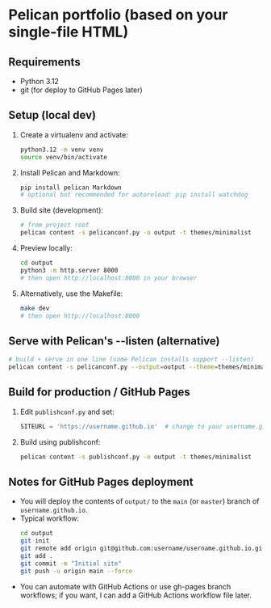 # Pelican portfolio (based on your single-file HTML)

## Requirements
- Python 3.12
- git (for deploy to GitHub Pages later)

## Setup (local dev)
1. Create a virtualenv and activate:
   ```bash
   python3.12 -m venv venv
   source venv/bin/activate
   ```

2. Install Pelican and Markdown:
   ```bash
   pip install pelican Markdown
   # optional but recommended for autoreload: pip install watchdog
   ```

3. Build site (development):
   ```bash
   # from project root
   pelican content -s pelicanconf.py -o output -t themes/minimalist
   ```

4. Preview locally:
   ```bash
   cd output
   python3 -m http.server 8000
   # then open http://localhost:8000 in your browser
   ```

5. Alternatively, use the Makefile:
   ```bash
   make dev
   # then open http://localhost:8000
   ```

## Serve with Pelican's --listen (alternative)
```bash
# build + serve in one line (some Pelican installs support --listen)
pelican content -s pelicanconf.py --output=output --theme=themes/minimalist --listen
```

## Build for production / GitHub Pages
1. Edit `publishconf.py` and set:
   ```py
   SITEURL = 'https://username.github.io'  # change to your username.github.io
   ```
2. Build using publishconf:
   ```bash
   pelican content -s publishconf.py -o output -t themes/minimalist
   ```

## Notes for GitHub Pages deployment
- You will deploy the contents of `output/` to the `main` (or `master`) branch of `username.github.io`.
- Typical workflow:
  ```bash
  cd output
  git init
  git remote add origin git@github.com:username/username.github.io.git
  git add .
  git commit -m "Initial site"
  git push -u origin main --force
  ```
- You can automate with GitHub Actions or use gh-pages branch workflows; if you want, I can add a GitHub Actions workflow file later.


